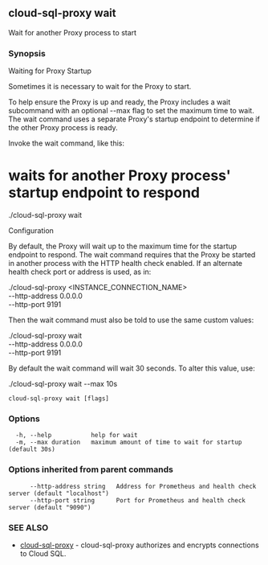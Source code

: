 ## cloud-sql-proxy wait

Wait for another Proxy process to start

### Synopsis


Waiting for Proxy Startup

  Sometimes it is necessary to wait for the Proxy to start.

  To help ensure the Proxy is up and ready, the Proxy includes a wait
  subcommand with an optional --max flag to set the maximum time to wait.
  The wait command uses a separate Proxy's startup endpoint to determine
  if the other Proxy process is ready.

  Invoke the wait command, like this:

  # waits for another Proxy process' startup endpoint to respond
  ./cloud-sql-proxy wait

Configuration

  By default, the Proxy will wait up to the maximum time for the startup
  endpoint to respond. The wait command requires that the Proxy be started in
  another process with the HTTP health check enabled. If an alternate health
  check port or address is used, as in:

  ./cloud-sql-proxy <INSTANCE_CONNECTION_NAME> \
    --http-address 0.0.0.0 \
    --http-port 9191

  Then the wait command must also be told to use the same custom values:

  ./cloud-sql-proxy wait \
    --http-address 0.0.0.0 \
    --http-port 9191

  By default the wait command will wait 30 seconds. To alter this value,
  use:

  ./cloud-sql-proxy wait --max 10s


```
cloud-sql-proxy wait [flags]
```

### Options

```
  -h, --help           help for wait
  -m, --max duration   maximum amount of time to wait for startup (default 30s)
```

### Options inherited from parent commands

```
      --http-address string   Address for Prometheus and health check server (default "localhost")
      --http-port string      Port for Prometheus and health check server (default "9090")
```

### SEE ALSO

* [cloud-sql-proxy](cloud-sql-proxy.md)	 - cloud-sql-proxy authorizes and encrypts connections to Cloud SQL.


